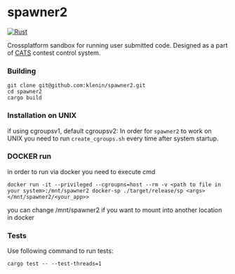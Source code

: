 # spawner2
[![Rust](https://github.com/r0manch1k/spawner2-cgroups2/actions/workflows/rust.yml/badge.svg)](https://github.com/r0manch1k/spawner2-cgroups2/actions/workflows/rust.yml)

Crossplatform sandbox for running user submitted code. Designed as a part of [CATS](https://github.com/klenin/cats-judge) contest control system.

### Building
```
git clone git@github.com:klenin/spawner2.git
cd spawner2
cargo build
```

### Installation on UNIX
if using cgroupsv1, default cgroupsv2:
In order for `spawner2` to work on UNIX you need to run `create_cgroups.sh`  every time after system startup.

### DOCKER run
in order to run via docker you need to execute cmd
```
docker run -it --privileged --cgroupns=host --rm -v <path to file in your system>:/mnt/spawner2 docker-sp ./target/release/sp <args> </mnt/spawner2/<your_app>>
```
you can change /mnt/spawner2 if you want to mount into another location in docker
### Tests
Use following command to run tests:
```
cargo test -- --test-threads=1
```
